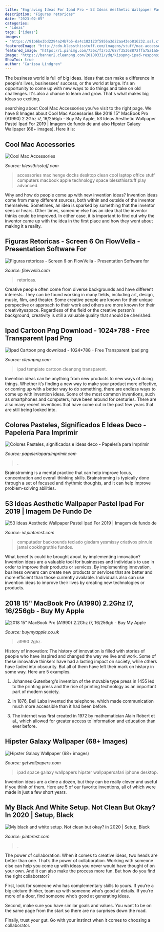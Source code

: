 ```yaml
---
title: "Engraving Ideas For Ipad Pro ~ 53 Ideas Aesthetic Wallpaper Pastel Ipad For 2019"
description: "Figuras retoricas"
date: "2023-02-05"
categories:
- "ideas"
tags: ["ideas"]
images:
- "https://91b6be3bd2294a24b7b5-da4c182123f5956a3d22aa43eb816232.ssl.cf1.rackcdn.com/contentItem-4858443-34500531-1uufn3qy4pget-or.jpg"
featuredImage: "http://cdn.blessthisstuff.com/imagens/stuff/mac-accessories-4.jpg"
featured_image: "https://i.pinimg.com/736x/f3/53/68/f35368872ffa75a1a54041b27dbc6afe.jpg"
image: "https://banner2.cleanpng.com/20180331/ydq/kisspng-ipad-responsive-web-design-laptop-template-ipad-5abf1a78ac68a6.6704655815224735927062.jpg"
ShowToc: true
author: "Carissa Lindgren"
---
```



The business world is full of big ideas. Ideas that can make a difference in people's lives, businesses' success, or the world at large. It's an opportunity to come up with new ways to do things and take on old challenges. It's also a chance to learn and grow. That's what makes big ideas so exciting.

	

		
searching about Cool Mac Accessories you've visit to the right page. We have 8 Images about Cool Mac Accessories like 2018 15&quot; MacBook Pro (A1990) 2.2Ghz i7, 16/256gb - Buy My Apple, 53 Ideas Aesthetic Wallpaper Pastel Ipad For 2019 | Imagem de fundo de and also Hipster Galaxy Wallpaper (68+ images). Here it is:
		
    
## Cool Mac Accessories

<img loading=lazy src="http://cdn.blessthisstuff.com/imagens/stuff/mac-accessories-4.jpg" onerror="this.onerror=null;this.src='https://tse1.mm.bing.net/th?id=OIP.1oe3MF6YqgmdAnR08aEoJQHaFB&amp;pid=15.1';" alt="Cool Mac Accessories">

_Source: blessthisstuff.com_

>accessories mac henge docks desktop clean cool laptop office stuff computers macbook apple technology space blessthisstuff play advanced. 

	

Why and how do people come up with new invention ideas?
Invention ideas come from many different sources, both within and outside of the inventor themselves. Sometimes, an idea is sparked by something that the inventor sees or hears. Other times, someone else has an idea that the inventor thinks could be improved. In either case, it is important to find out why the inventor came up with the idea in the first place and how they went about making it a reality.

    
## Figuras Retoricas - Screen 6 On FlowVella - Presentation Software For

<img loading=lazy src="https://91b6be3bd2294a24b7b5-da4c182123f5956a3d22aa43eb816232.ssl.cf1.rackcdn.com/contentItem-4858443-34500531-1uufn3qy4pget-or.jpg" onerror="this.onerror=null;this.src='https://tse3.mm.bing.net/th?id=OIP.G7vWEcumU4Kafela4iWEYQHaFa&amp;pid=15.1';" alt="Figuras retoricas - Screen 6 on FlowVella - Presentation Software for">

_Source: flowvella.com_

>retoricas. 

	

Creative people often come from diverse backgrounds and have different interests. They can be found working in many fields, including art, design, music, film, and theater. Some creative people are known for their unique perspective or approach to their work and others are more known for their creativityespace. Regardless of the field or the creative person’s background, creativity is still a valuable quality that should be cherished.

    
## Ipad Cartoon Png Download - 1024*788 - Free Transparent Ipad Png

<img loading=lazy src="https://banner2.cleanpng.com/20180331/ydq/kisspng-ipad-responsive-web-design-laptop-template-ipad-5abf1a78ac68a6.6704655815224735927062.jpg" onerror="this.onerror=null;this.src='https://tse1.mm.bing.net/th?id=OIP.ZHS5PHz22UBgeYIfYguyAQHaFw&amp;pid=15.1';" alt="Ipad Cartoon png download - 1024*788 - Free Transparent Ipad png">

_Source: cleanpng.com_

>ipad template cartoon cleanpng transparent. 

	

Invention ideas can be anything from new products to new ways of doing things. Whether it’s finding a new way to make your product more effective, or coming up with a better way to do something, there are endless ways to come up with invention ideas. Some of the most common inventions, such as smartphones and computers, have been around for centuries. There are also many recent inventions that have come out in the past few years that are still being looked into.

    
## Colores Pasteles, Significados E Ideas Deco - Papelería Para Imprimir

<img loading=lazy src="https://papeleriaparaimprimir.com/wp-content/uploads/2019/01/colores-pastel.jpg" onerror="this.onerror=null;this.src='https://tse4.mm.bing.net/th?id=OIP.B-4C-wuohy3CfedM61YyugHaFw&amp;pid=15.1';" alt="Colores Pasteles, significados e ideas deco - Papelería para Imprimir">

_Source: papeleriaparaimprimir.com_

>. 

	

Brainstroming is a mental practice that can help improve focus, concentration and overall thinking skills. Brainstroming is typically done through a set of focused and rhythmic thoughts, and it can help improve problem-solving abilities.

    
## 53 Ideas Aesthetic Wallpaper Pastel Ipad For 2019 | Imagem De Fundo De

<img loading=lazy src="https://i.pinimg.com/736x/c0/56/8a/c0568a41f71e69fa03351c2457946a5c.jpg" onerror="this.onerror=null;this.src='https://tse3.mm.bing.net/th?id=OIP.xfbLEvmgW4U4beNiediMDwAAAA&amp;pid=15.1';" alt="53 Ideas Aesthetic Wallpaper Pastel Ipad For 2019 | Imagem de fundo de">

_Source: id.pinterest.com_

>computador backrounds teclado giedam yesmissy criativos pinrule jamal cookingruthie fundos. 

	

What benefits could be brought about by implementing innovation?
Invention ideas are a valuable tool for businesses and individuals to use in order to improve their products or services. By implementing innovation, business owners can create new products or services that are better and more efficient than those currently available. Individuals also can use invention ideas to improve their lives by creating new technologies or products.

    
## 2018 15&quot; MacBook Pro (A1990) 2.2Ghz I7, 16/256gb - Buy My Apple

<img loading=lazy src="https://buymyapple.co.uk/wp-content/uploads/2020/11/20201125_111223-scaled.jpg" onerror="this.onerror=null;this.src='https://tse2.mm.bing.net/th?id=OIP.GUZ-OQ6SokgDNj7IvVOiiQHaJ4&amp;pid=15.1';" alt="2018 15&quot; MacBook Pro (A1990) 2.2Ghz i7, 16/256gb - Buy My Apple">

_Source: buymyapple.co.uk_

>a1990 2ghz. 

	

History of innovation:
The history of innovation is filled with stories of people who have inspired and changed the way we live and work. Some of these innovative thinkers have had a lasting impact on society, while others have faded into obscurity. But all of them have left their mark on history in some way. Here are 5 examples.
1) Johannes Gutenberg's invention of the movable type press in 1455 led to the printing press and the rise of printing technology as an important part of modern society.

2) In 1876, Bell Labs invented the telephone, which made communication much more accessible than it had been before.

3) The internet was first created in 1972 by mathematician Alain Robert et al., which allowed for greater access to information and education than ever before.

    
## Hipster Galaxy Wallpaper (68+ Images)

<img loading=lazy src="http://getwallpapers.com/wallpaper/full/a/a/0/171103.jpg" onerror="this.onerror=null;this.src='https://tse4.mm.bing.net/th?id=OIP.LSl9020dX2bL0yYUJ4yjywHaHa&amp;pid=15.1';" alt="Hipster Galaxy Wallpaper (68+ images)">

_Source: getwallpapers.com_

>ipad space galaxy wallpapers hipster wallpapersafari iphone desktop. 

	

Invention ideas are a dime a dozen, but they can be really clever and useful if you think of them. Here are 5 of our favorite inventions, all of which were made in just a few short years.

    
## My Black And White Setup. Not Clean But Okay? In 2020 | Setup, Black

<img loading=lazy src="https://i.pinimg.com/736x/f3/53/68/f35368872ffa75a1a54041b27dbc6afe.jpg" onerror="this.onerror=null;this.src='https://tse3.mm.bing.net/th?id=OIP.8gZrPVa2ra_EOd13LRudbgHaFj&amp;pid=15.1';" alt="My black and white setup. Not clean but okay? in 2020 | Setup, Black">

_Source: pinterest.com_

>. 

	

The power of collaboration:
When it comes to creative ideas, two heads are better than one. That’s the power of collaboration.
Working with someone else can help you come up with ideas you never would have thought of on your own. And it can also make the process more fun. But how do you find the right collaborator?

First, look for someone who has complementary skills to yours. If you’re a big-picture thinker, team up with someone who’s good at details. If you’re more of a doer, find someone who’s good at generating ideas.

Second, make sure you have similar goals and values. You want to be on the same page from the start so there are no surprises down the road.

Finally, trust your gut. Go with your instinct when it comes to choosing a collaborator.

